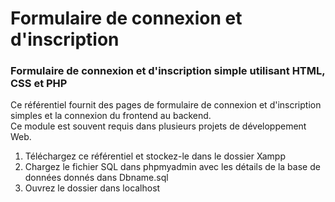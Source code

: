 # Formulaire de connexion et d'inscription
### Formulaire de connexion et d'inscription simple utilisant HTML, CSS et PHP 

Ce référentiel fournit des pages de formulaire de connexion et d'inscription simples et la connexion du frontend au backend. <br/>
Ce module est souvent requis dans plusieurs projets de développement Web. <br/>

1. Téléchargez ce référentiel et stockez-le dans le dossier Xampp
1. Chargez le fichier SQL dans phpmyadmin avec les détails de la base de données donnés dans Dbname.sql
1. Ouvrez le dossier dans localhost

